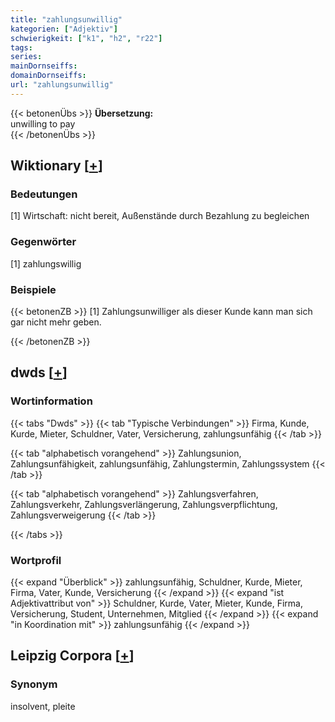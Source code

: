 ```yaml
---
title: "zahlungsunwillig"
kategorien: ["Adjektiv"]
schwierigkeit: ["k1", "h2", "r22"]
tags:
series:
mainDornseiffs:
domainDornseiffs:
url: "zahlungsunwillig"
---
```


{{< betonenÜbs >}}
**Übersetzung:**  
unwilling to pay  
{{< /betonenÜbs >}}

## Wiktionary [[+](https://de.wiktionary.org/wiki/zahlungsunwillig)]

### Bedeutungen
[1] Wirtschaft: nicht bereit, Außenstände durch Bezahlung zu begleichen  

### Gegenwörter
[1] zahlungswillig  

### Beispiele
{{< betonenZB >}}
[1] Zahlungsunwilliger als dieser Kunde kann man sich gar nicht mehr geben.  

{{< /betonenZB >}}


## dwds [[+](https://www.dwds.de/wb/zahlungsunwillig)]

### Wortinformation
{{< tabs "Dwds" >}}
{{< tab "Typische Verbindungen" >}}
Firma, Kunde, Kurde, Mieter, Schuldner, Vater, Versicherung, zahlungsunfähig
{{< /tab >}}

{{< tab "alphabetisch vorangehend" >}}
Zahlungsunion, Zahlungsunfähigkeit, zahlungsunfähig, Zahlungstermin, Zahlungssystem
{{< /tab >}}

{{< tab "alphabetisch vorangehend" >}}
Zahlungsverfahren, Zahlungsverkehr, Zahlungsverlängerung, Zahlungsverpflichtung, Zahlungsverweigerung
{{< /tab >}}

{{< /tabs >}}

### Wortprofil
{{< expand "Überblick" >}} zahlungsunfähig, Schuldner, Kurde, Mieter, Firma, Vater, Kunde, Versicherung {{< /expand >}}
{{< expand "ist Adjektivattribut von" >}} Schuldner, Kurde, Vater, Mieter, Kunde, Firma, Versicherung, Student, Unternehmen, Mitglied {{< /expand >}}
{{< expand "in Koordination mit" >}} zahlungsunfähig {{< /expand >}}

## Leipzig Corpora [[+](https://corpora.uni-leipzig.de/en/res?word=zahlungsunwillig&corpusId=deu_newscrawl-public_2018)]


### Synonym
insolvent, pleite

